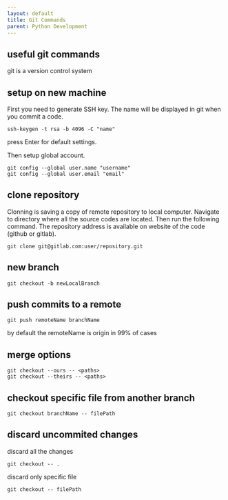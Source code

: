 ```yaml
---
layout: default
title: Git Commands
parent: Python Development
---
```



## useful git commands

git is a version control system

## setup on new machine

First you need to generate SSH key. The name will be displayed in git when you commit a code.

```git
ssh-keygen -t rsa -b 4096 -C "name"
```

press Enter for default settings.

Then setup global account.

```git
git config --global user.name "username"
git config --global user.email "email"
```

## clone repository

Clonning is saving a copy of remote repository to local computer. Navigate to directory where all the source codes are located. Then run the following command. The repository address is available on website of the code (github or gitlab).

```git
git clone git@gitlab.com:user/repository.git
```

## new branch

```git
git checkout -b newLocalBranch
```


## push commits to a remote

```git
git push remoteName branchName
```

by default the remoteName is origin in 99% of cases

## merge options

```git
git checkout --ours -- <paths>
git checkout --theirs -- <paths>
```

## checkout specific file from another branch

```git
git checkout branchName -- filePath
```

## discard uncommited changes

discard all the changes

```git
git checkout -- .
```

discard only specific file

```git
git checkout -- filePath
```
